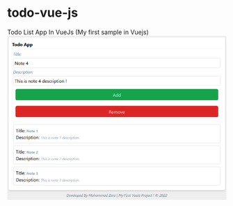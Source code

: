 # todo-vue-js
Todo List App In VueJs (My first sample in Vuejs)
![[todolist]](https://raw.githubusercontent.com/mtzare22/todo-vue-js/main/img.png)
